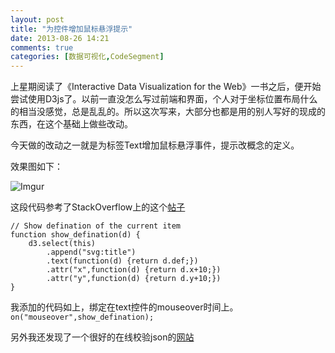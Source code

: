 ```yaml
---
layout: post
title: "为控件增加鼠标悬浮提示"
date: 2013-08-26 14:21
comments: true
categories: [数据可视化,CodeSegment]
---
```


上星期阅读了《Interactive Data Visualization for the Web》一书之后，便开始尝试使用D3js了。以前一直没怎么写过前端和界面，个人对于坐标位置布局什么的相当没感觉，总是乱乱的。所以这次写来，大部分也都是用的别人写好的现成的东西，在这个基础上做些改动。

今天做的改动之一就是为标签Text增加鼠标悬浮事件，提示改概念的定义。

效果图如下：

![Imgur](http://i.imgur.com/0E53nrC.jpg)

这段代码参考了StackOverflow上的这个[帖子](http://stackoverflow.com/questions/10805184/d3-show-data-on-mouseover-of-circle)

    // Show defination of the current item
    function show_defination(d) {
        d3.select(this)
            .append("svg:title")
            .text(function(d) {return d.def;})
            .attr("x",function(d) {return d.x+10;})
            .attr("y",function(d) {return d.y+10;})
    }

我添加的代码如上，绑定在text控件的mouseover时间上。```on("mouseover",show_defination);```

另外我还发现了一个很好的在线校验json的[网站](http://jsonlint.com/)



